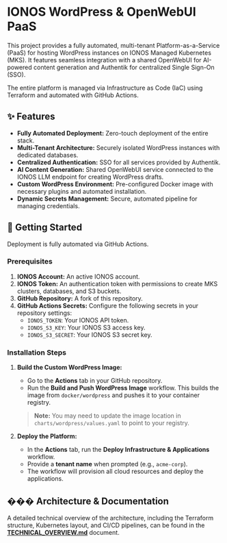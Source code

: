 # IONOS WordPress & OpenWebUI PaaS

This project provides a fully automated, multi-tenant Platform-as-a-Service (PaaS) for hosting WordPress instances on IONOS Managed Kubernetes (MKS). It features seamless integration with a shared OpenWebUI for AI-powered content generation and Authentik for centralized Single Sign-On (SSO).

The entire platform is managed via Infrastructure as Code (IaC) using Terraform and automated with GitHub Actions.

## ✨ Features

- **Fully Automated Deployment:** Zero-touch deployment of the entire stack.
- **Multi-Tenant Architecture:** Securely isolated WordPress instances with dedicated databases.
- **Centralized Authentication:** SSO for all services provided by Authentik.
- **AI Content Generation:** Shared OpenWebUI service connected to the IONOS LLM endpoint for creating WordPress drafts.
- **Custom WordPress Environment:** Pre-configured Docker image with necessary plugins and automated installation.
- **Dynamic Secrets Management:** Secure, automated pipeline for managing credentials.

## 🚀 Getting Started

Deployment is fully automated via GitHub Actions.

### Prerequisites

1.  **IONOS Account:** An active IONOS account.
2.  **IONOS Token:** An authentication token with permissions to create MKS clusters, databases, and S3 buckets.
3.  **GitHub Repository:** A fork of this repository.
4.  **GitHub Actions Secrets:** Configure the following secrets in your repository settings:
    - `IONOS_TOKEN`: Your IONOS API token.
    - `IONOS_S3_KEY`: Your IONOS S3 access key.
    - `IONOS_S3_SECRET`: Your IONOS S3 secret key.

### Installation Steps

1.  **Build the Custom WordPress Image:**
    - Go to the **Actions** tab in your GitHub repository.
    - Run the **Build and Push WordPress Image** workflow. This builds the image from `docker/wordpress` and pushes it to your container registry.
    > **Note:** You may need to update the image location in `charts/wordpress/values.yaml` to point to your registry.

2.  **Deploy the Platform:**
    - In the **Actions** tab, run the **Deploy Infrastructure & Applications** workflow.
    - Provide a **tenant name** when prompted (e.g., `acme-corp`).
    - The workflow will provision all cloud resources and deploy the applications.

## ��� Architecture & Documentation

A detailed technical overview of the architecture, including the Terraform structure, Kubernetes layout, and CI/CD pipelines, can be found in the [**TECHNICAL_OVERVIEW.md**](./docs/3.TECHNICAL_OVERVIEW.md) document.
